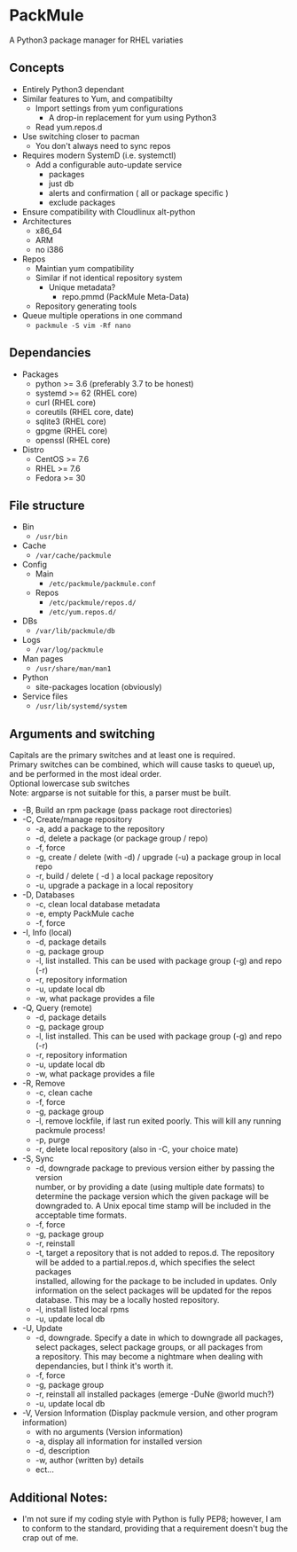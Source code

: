 # PackMule
A Python3 package manager for RHEL variaties

## Concepts
* Entirely Python3 dependant
* Similar features to Yum, and compatibilty
	* Import settings from yum configurations
		* A drop-in replacement for yum using Python3
	* Read yum.repos.d
* Use switching closer to pacman
	* You don't always need to sync repos
* Requires modern SystemD (i.e. systemctl)
	* Add a configurable auto-update service
		* packages
		* just db
		* alerts and confirmation ( all or package specific )
		* exclude packages
* Ensure compatibility with Cloudlinux alt-python
* Architectures
	* x86_64
	* ARM
	* no i386
* Repos
	* Maintian yum compatibility
	* Similar if not identical repository system
		* Unique metadata?
			* repo.pmmd (PackMule Meta-Data)
	* Repository generating tools
* Queue multiple operations in one command
	* ``packmule -S vim -Rf nano``


## Dependancies
* Packages
	* python >= 3.6 (preferably 3.7 to be honest)
	* systemd >= 62 (RHEL core)
	* curl	(RHEL core)
	* coreutils (RHEL core, date)
	* sqlite3 (RHEL core)
	* gpgme (RHEL core)
	* openssl (RHEL core)
* Distro
	* CentOS >= 7.6
	* RHEL >= 7.6
	* Fedora >= 30

## File structure
* Bin
	* ``/usr/bin``
* Cache
	* ``/var/cache/packmule``
* Config
	* Main
		* ``/etc/packmule/packmule.conf``
	* Repos
		* ``/etc/packmule/repos.d/``
		* ``/etc/yum.repos.d/``
* DBs
	* ``/var/lib/packmule/db``
* Logs
	* ``/var/log/packmule``
* Man pages
	* ``/usr/share/man/man1``
* Python
	* site-packages location (obviously)
* Service files
	* ``/usr/lib/systemd/system``	


## Arguments and switching

Capitals are the primary switches and at least one is required.\
Primary switches can be combined, which will cause tasks to queue\ 
up, and be performed in the most ideal order.\
Optional lowercase sub switches \
Note:  argparse is not suitable for this, a parser must be built.

* -B,	Build an rpm package (pass package root directories)
* -C,	Create/manage repository
	* -a,	add a package to the repository
	* -d,	delete a package (or package group / repo)
	* -f,	force
	* -g,	create / delete (with -d) / upgrade (-u) a package group in local repo
	* -r,	build / delete ( -d ) a local package repository
	* -u,	upgrade a package in a local repository
* -D,	Databases
	* -c,	clean local database metadata
	* -e,	empty PackMule cache
	* -f,	force
* -I,	Info	(local)
	* -d,	package details
	* -g,	package group
	* -l,	list installed.  This can be used with package group (-g) and repo (-r)
	* -r,	repository information
	* -u,	update local db
	* -w,	what package provides a file
* -Q,	Query	(remote)
	* -d,	package details
	* -g,	package group
	* -l,	list installed. This can be used with package group (-g) and repo (-r)
	* -r,	repository information
	* -u,	update local db
	* -w,	what package provides a file
* -R,	Remove
	* -c,	clean cache
	* -f,	force
	* -g,	package group
	* -l,	remove lockfile, if last run exited poorly.  This will kill any running packmule process!
	* -p,	purge
	* -r,	delete local repository (also in -C, your choice mate)
* -S,	Sync
	* -d,	downgrade package to previous version either by passing the version\
		number, or by providing a date (using multiple date formats) to\
		determine the package version which the given package will be\
		downgraded to.  A Unix epocal time stamp will be included in the\
		acceptable time formats.
	* -f,	force
	* -g,	package group
	* -r,	reinstall
	* -t,	target a repository that is not added to repos.d.  The repository\
		will be added to a partial.repos.d, which specifies the select packages\
		installed, allowing for the package to be included in updates.  Only\
		information on the select packages will be updated for the repos\
		database.  This may be a locally hosted repository.
	* -l,	install listed local rpms
	* -u,	update local db
* -U,	Update
	* -d,	downgrade.  Specify a date in which to downgrade all packages,\
		select packages, select package groups, or all packages from\
		a repository.  This may become a nightmare when dealing with\
		dependancies, but I think it's worth it.
	* -f,	force
	* -g,	package group
	* -r,	reinstall all installed packages (emerge -DuNe @world much?)
	* -u,	update local db
* -V,	Version Information (Display packmule version, and other program information)
	* with no arguments (Version information)
	* -a,	display all information for installed version
	* -d,	description
	* -w,	author (written by) details
	* ect...

## Additional Notes:
* I'm not sure if my coding style with Python is fully PEP8; however, I am to conform to the standard, providing that a requirement doesn't bug the crap out of me.
